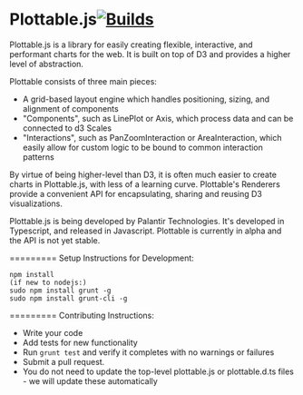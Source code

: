Plottable.js[![Builds](https://api.travis-ci.org/repositories/palantir/plottable.png?branch=master)](https://travis-ci.org/palantir/plottable)
============

Plottable.js is a library for easily creating flexible, interactive, and performant charts for the web. It is built on top of D3 and provides a higher level of abstraction.

Plottable consists of three main pieces:
- A grid-based layout engine which handles positioning, sizing, and alignment of components
- "Components", such as LinePlot or Axis, which process data and can be connected to d3 Scales
- "Interactions", such as PanZoomInteraction or AreaInteraction, which easily allow for custom logic to be bound to common interaction patterns

By virtue of being higher-level than D3, it is often much easier to create charts in Plottable.js, with less of a learning curve. Plottable's Renderers provide a convenient API for encapsulating, sharing and reusing D3 visualizations.

Plottable.js is being developed by Palantir Technologies. It's developed in Typescript, and released in Javascript. Plottable is currently in alpha and the API is not yet stable.

=========
Setup Instructions for Development:

    npm install
    (if new to nodejs:)
    sudo npm install grunt -g
    sudo npm install grunt-cli -g

=========
Contributing Instructions:
- Write your code
- Add tests for new functionality
- Run `grunt test` and verify it completes with no warnings or failures
- Submit a pull request.
- You do not need to update the top-level plottable.js or plottable.d.ts files - we will update these automatically
